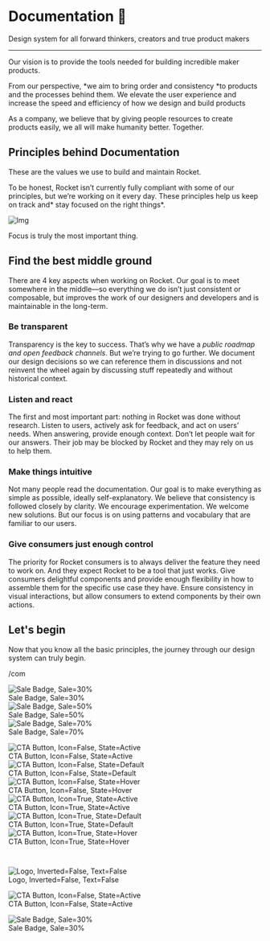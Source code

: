 
# Documentation 🚀

Design system for all forward thinkers, creators and true product makers

---

Our vision is to provide the tools needed for building incredible maker products.

From our perspective, *we aim to bring order and consistency *to products and the processes behind them. We elevate the user experience and increase the speed and efficiency of how we design and build products

As a company, we believe that by giving people resources to create products easily, we all will make humanity better. Together.

## Principles behind Documentation

These are the values we use to build and maintain Rocket.

To be honest, Rocket isn’t currently fully compliant with some of our principles, but we’re working on it every day. These principles help us keep on track and* stay focused on the right things*.

![Img](https://studio-assets.supernova.io/design-systems/14533/9289758a-6300-472a-bbc6-a57098081abf.jpeg)

Focus is truly the most important thing.

## Find the best middle ground

There are 4 key aspects when working on Rocket. Our goal is to meet somewhere in the middle—so everything we do isn’t just consistent or composable, but improves the work of our designers and developers and is maintainable in the long-term.

### Be transparent

Transparency is the key to success. That’s why we have a *public roadmap and open feedback channels*. But we’re trying to go further. We document our design decisions so we can reference them in discussions and not reinvent the wheel again by discussing stuff repeatedly and without historical context.

### Listen and react

The first and most important part: nothing in Rocket was done without research. Listen to users, actively ask for feedback, and act on users’ needs. When answering, provide enough context. Don’t let people wait for our answers. Their job may be blocked by Rocket and they may rely on us to help them.

### Make things intuitive

Not many people read the documentation. Our goal is to make everything as simple as possible, ideally self-explanatory. We believe that consistency is followed closely by clarity. We encourage experimentation. We welcome new solutions. But our focus is on using patterns and vocabulary that are familiar to our users.

### Give consumers just enough control

The priority for Rocket consumers is to always deliver the feature they need to work on. And they expect Rocket to be a tool that just works. Give consumers delightful components and provide enough flexibility in how to assemble them for the specific use case they have. Ensure consistency in visual interactions, but allow consumers to extend components by their own actions.

## Let's begin

Now that you know all the basic principles, the journey through our design system can truly begin.

/com

  
![Sale Badge, Sale=30%](https://studio-assets.supernova.io/design-systems/14533/12a89308-a61e-409d-a00c-fab412935f9f.png)  
Sale Badge, Sale=30%  
![Sale Badge, Sale=50%](https://studio-assets.supernova.io/design-systems/14533/55d67bf9-9fc3-44bf-ada3-8ad57043ee58.png)  
Sale Badge, Sale=50%  
![Sale Badge, Sale=70%](https://studio-assets.supernova.io/design-systems/14533/8e7a7562-b71e-46db-a117-79ad7fa788e4.png)  
Sale Badge, Sale=70%  


  
![CTA Button, Icon=False, State=Active](https://studio-assets.supernova.io/design-systems/14533/bc00b0ad-506e-454e-b39e-35be098faa9a.png)  
CTA Button, Icon=False, State=Active  
![CTA Button, Icon=False, State=Default](https://studio-assets.supernova.io/design-systems/14533/62564d34-9389-4915-9d6c-3ef053999002.png)  
CTA Button, Icon=False, State=Default  
![CTA Button, Icon=False, State=Hover](https://studio-assets.supernova.io/design-systems/14533/3698f9ed-97b8-4249-bbbd-31a58f5d119f.png)  
CTA Button, Icon=False, State=Hover  
![CTA Button, Icon=True, State=Active](https://studio-assets.supernova.io/design-systems/14533/9f92ebca-ed05-4458-8f8b-8588d2542df7.png)  
CTA Button, Icon=True, State=Active  
![CTA Button, Icon=True, State=Default](https://studio-assets.supernova.io/design-systems/14533/0a15fae7-db7f-449d-813b-650a1a25458c.png)  
CTA Button, Icon=True, State=Default  
![CTA Button, Icon=True, State=Hover](https://studio-assets.supernova.io/design-systems/14533/936d747d-a9ba-4c79-a8a0-bf3cedd88725.png)  
CTA Button, Icon=True, State=Hover  


```javascript  
  
```

  
![Logo, Inverted=False, Text=False](https://studio-assets.supernova.io/design-systems/14533/d490aa8d-08f1-4b4f-aaae-ba0c85e74d26.png)  
Logo, Inverted=False, Text=False  


  
  


  
![CTA Button, Icon=False, State=Active](https://studio-assets.supernova.io/design-systems/14533/bc00b0ad-506e-454e-b39e-35be098faa9a.png)  
CTA Button, Icon=False, State=Active  


  
![Sale Badge, Sale=30%](https://studio-assets.supernova.io/design-systems/14533/12a89308-a61e-409d-a00c-fab412935f9f.png)  
Sale Badge, Sale=30%  
